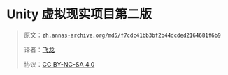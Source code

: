 # Unity 虚拟现实项目第二版

> 原文：[`zh.annas-archive.org/md5/f7cdc41bb3bf2b44dcded2164681f6b9`](https://zh.annas-archive.org/md5/f7cdc41bb3bf2b44dcded2164681f6b9)
> 
> 译者：[飞龙](https://github.com/wizardforcel)
> 
> 协议：[CC BY-NC-SA 4.0](http://creativecommons.org/licenses/by-nc-sa/4.0/)